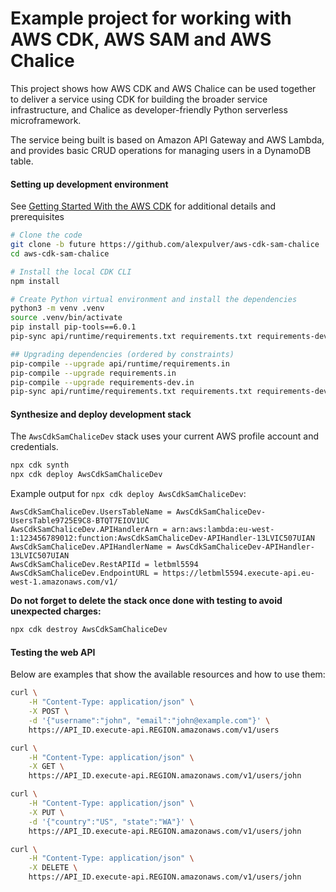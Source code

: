 # Example project for working with AWS CDK, AWS SAM and AWS Chalice

This project shows how AWS CDK and AWS Chalice can be used
together to deliver a service using CDK for building the broader service
infrastructure, and Chalice as developer-friendly Python serverless 
microframework.

The service being built is based on Amazon API Gateway and AWS Lambda, 
and provides basic CRUD operations for managing users in a DynamoDB table.

#### Setting up development environment

See [Getting Started With the AWS CDK](https://docs.aws.amazon.com/cdk/latest/guide/getting_started.html)
for additional details and prerequisites

```bash
# Clone the code
git clone -b future https://github.com/alexpulver/aws-cdk-sam-chalice
cd aws-cdk-sam-chalice

# Install the local CDK CLI
npm install

# Create Python virtual environment and install the dependencies
python3 -m venv .venv
source .venv/bin/activate
pip install pip-tools==6.0.1
pip-sync api/runtime/requirements.txt requirements.txt requirements-dev.txt

## Upgrading dependencies (ordered by constraints)
pip-compile --upgrade api/runtime/requirements.in
pip-compile --upgrade requirements.in
pip-compile --upgrade requirements-dev.in
pip-sync api/runtime/requirements.txt requirements.txt requirements-dev.txt
```

#### Synthesize and deploy development stack

The `AwsCdkSamChaliceDev` stack uses your current AWS profile account and credentials.

```bash
npx cdk synth
npx cdk deploy AwsCdkSamChaliceDev
```

Example output for `npx cdk deploy AwsCdkSamChaliceDev`:

```text
AwsCdkSamChaliceDev.UsersTableName = AwsCdkSamChaliceDev-UsersTable9725E9C8-BTQT7EIOV1UC
AwsCdkSamChaliceDev.APIHandlerArn = arn:aws:lambda:eu-west-1:123456789012:function:AwsCdkSamChaliceDev-APIHandler-13LVIC507UIAN
AwsCdkSamChaliceDev.APIHandlerName = AwsCdkSamChaliceDev-APIHandler-13LVIC507UIAN
AwsCdkSamChaliceDev.RestAPIId = letbml5594
AwsCdkSamChaliceDev.EndpointURL = https://letbml5594.execute-api.eu-west-1.amazonaws.com/v1/
```

**Do not forget to delete the stack once done with testing to avoid unexpected
charges:**
```bash
npx cdk destroy AwsCdkSamChaliceDev
```

#### Testing the web API

Below are examples that show the available resources and how to use them:

```bash
curl \
    -H "Content-Type: application/json" \
    -X POST \
    -d '{"username":"john", "email":"john@example.com"}' \
    https://API_ID.execute-api.REGION.amazonaws.com/v1/users

curl \
    -H "Content-Type: application/json" \
    -X GET \
    https://API_ID.execute-api.REGION.amazonaws.com/v1/users/john

curl \
    -H "Content-Type: application/json" \
    -X PUT \
    -d '{"country":"US", "state":"WA"}' \
    https://API_ID.execute-api.REGION.amazonaws.com/v1/users/john

curl \
    -H "Content-Type: application/json" \
    -X DELETE \
    https://API_ID.execute-api.REGION.amazonaws.com/v1/users/john
```
